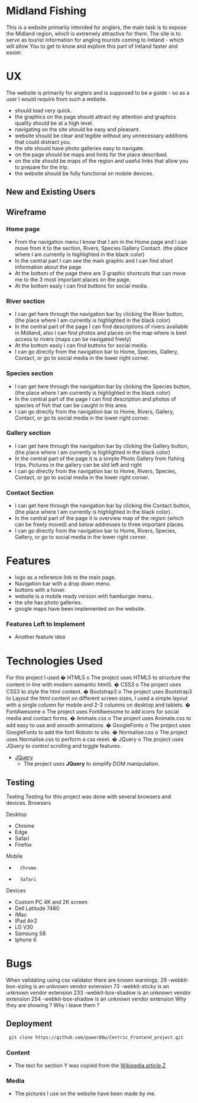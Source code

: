 # Midland Fishing

This is a website primarily intended for anglers, the main task is to expose the Midland region, which is extremely attractive for them. The site is to serve as tourist information for angling tourists coming to Ireland - which will allow You to get to know and explore this part of Ireland faster and easier.
 
# UX

The website is primarily for anglers and is supposed to be a guide - so as a user I would require from such a website.

-	 should load very quick.
-	 the graphics on the page should attract my attention and graphics quality should be at a high level.
-	 navigating on the site should be easy and pleasant.
-	 website should be clear and legible without any unnecessary additions that could distract you.
-	 the site should have photo galleries easy to navigate.
-	 on the page should be maps and hints for the place described.
-	 on the site should be maps of the region and useful links that allow you to prepare for the trip.
-	 the website should be fully functional on mobile devices. 

 
## New and Existing Users


## Wireframe

### Home page
- From the navigation menu I know that I am in the Home page and I can move from it to the section, Rivers, Species Gallery Contact. (the place where I am currently is highlighted in the black color)
- In the central part I can see the main graphic and I can find short information about the page 
- At the bottom of the page there are 3 graphic shortcuts that can move me to the 3 most important places on the page.
- At the bottom easly i can find buttons for social media.


### River section

- I can get here through the navigation bar by clicking the River button, (the place where I am currently is highlighted in the black color)
- In the central part of the page  I can find descriptions of rivers available in Midland,  also I can find photos and places on the map where is
  best access to rivers (maps can be navigated freely)
- At the bottom easly i can find buttons for social media.
- I can go directly from the navigation bar to Home, Species, Gallery, Contact, or go to social media in the lower right corner.



### Species section

- I can get here through the navigation bar by clicking the Species button, (the place where I am currently is highlighted in the black color)
- In the central part of the page  I can find description and photos of species of fish that can be caught in this area.
- I can go directly from the navigation bar to Home, Rivers,  Gallery, Contact, or go to social media in the lower right corner.



	
### Gallery section

- I can get here through the navigation bar by clicking the Gallery button, (the place where I am currently is highlighted in the black color)
- In the central part of the page it is a simple Photo Gallery from fishing trips.  Pictures in the gallery can be slid left and right
- I can go directly from the navigation bar to Home, Rivers, Species, Contact, or go to social media in the lower right corner.



### Contact Section

- I can get here through the navigation bar by clicking the Contact button, (the place where I am currently is highlighted in the black color).
- In the central part of the page it is overview map of the region (which can be freely moved) and below addresses to three important places.
- I can go directly from the navigation bar to Home, Rivers, Species, Gallery, or go to social media in the lower right corner.



# Features

- logo as a reference link to the main page.
- Navigation bar with a drop down menu.
- buttons with a hover.
- website is a mobile ready version with hamburger menu.
- the site has photo galleries.
- google maps have been implemented on the website.
 

### Features Left to Implement
- Another feature idea


# Technologies Used



For this project I used
�	HTML5
o	The project uses HTML5 to structure the content in line with modern semantic html5.
�	CSS3
o	The project uses CSS3 to style the html content.
�	Bootstrap3
o	The project uses Bootstrap3 to Layout the html content on different screen sizes, I used a simple layout with a single column for mobile and 2-3 columns on desktop and tablets.
�	FontAwesome
o	The project uses FontAwesome to add icons for social media and contact forms.
�	Animate.css
o	The project uses Animate.css to add easy to use and smooth animations.
�	GoogleFonts
o	The project uses GoogleFonts to add the font Roboto to site.
�	Normalise.css
o	The project uses Normalise.css to perform a css reset.
�	JQuery
o	The project uses JQuery to control scrolling and toggle features.
- [JQuery](https://jquery.com)
    - The project uses **JQuery** to simplify DOM manipulation.


## Testing

Testing
Testing for this project was done with several browsers and devices.
Browsers

Desktop
- Chrome
- Edge
- Safari 
- Firefox

Mobile
-		Chrome
-		Safari


Devices
- Custom PC 4K and 2K screen	
- Dell Latitude 7480
- iMac 
- IPad Air2
- LG V30
- Samsung S8 
- Iphone 6




# Bugs
When validating using css validator there are known warnings:
29 -webkit-box-sizing is an unknown vendor extension 73 -webkit-sticky is an unknown vendor extension 233 -webkit-box-shadow is an unknown vendor extension 254 -webkit-box-shadow is an unknown vendor extension
Why they are showing ? Why i leave them ?


## Deployment


```md
 git clone https://github.com/power88w/Centric_Frontend_project.git
```



### Content
- The text for section Y was copied from the [Wikipedia article Z](https://en.wikipedia.org/wiki/Z)

### Media
- The pictures I use on the website have been made by me.


